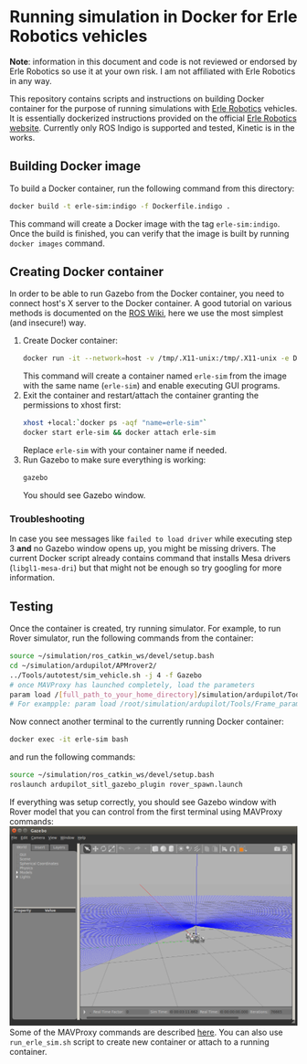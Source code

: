 # Running simulation in Docker for Erle Robotics vehicles
**Note**: information in this document and code is not reviewed or endorsed by Erle Robotics so use it at your own risk. I am not affiliated with Erle Robotics in any way.

This repository contains scripts and instructions on building Docker container for the purpose of running simulations with [Erle Robotics](http://erlerobotics.com/) vehicles. It is essentially dockerized instructions provided on the official  [Erle Robotics website](http://docs.erlerobotics.com/simulation). Currently only ROS Indigo is supported and tested, Kinetic is in the works.

## Building Docker image
To build a Docker container, run the following command from this directory:
```sh
docker build -t erle-sim:indigo -f Dockerfile.indigo .
```
This command will create a Docker image with the tag ```erle-sim:indigo```. Once the build is finished, you can verify that the image is built by running ```docker images``` command.

## Creating Docker container
In order to be able to run Gazebo from the Docker container, you need to connect host's X server to the Docker container. A good tutorial on various methods is documented on the [ROS Wiki](http://wiki.ros.org/docker/Tutorials/GUI), here we use the most simplest (and insecure!) way.
1. Create Docker container:
    ```sh
    docker run -it --network=host -v /tmp/.X11-unix:/tmp/.X11-unix -e DISPLAY=unix${DISPLAY} --name=erle-sim erle-sim:indigo bash
    ```
    This command will create a container named ```erle-sim``` from the image with the same name (```erle-sim```) and enable executing GUI programs.
2. Exit the container and restart/attach the container granting the permissions to xhost first:
    ```sh
    xhost +local:`docker ps -aqf "name=erle-sim"`
    docker start erle-sim && docker attach erle-sim
    ```
    Replace ```erle-sim``` with your container name if needed.
3. Run Gazebo to make sure everything is working:
    ```sh
    gazebo
    ```
    You should see Gazebo window.
### Troubleshooting
In case you see messages like ```failed to load driver``` while executing step 3 **and** no Gazebo window opens up, you might be missing drivers. The current Docker script already contains command that installs Mesa drivers (```libgl1-mesa-dri```) but that might not be enough so try googling for more information.
## Testing
Once the container is created, try running simulator. For example, to run Rover simulator, run the following commands from the container:
```sh
source ~/simulation/ros_catkin_ws/devel/setup.bash
cd ~/simulation/ardupilot/APMrover2/
../Tools/autotest/sim_vehicle.sh -j 4 -f Gazebo
# once MAVProxy has launched completely, load the parameters
param load /[full_path_to_your_home_directory]/simulation/ardupilot/Tools/Frame_params/3DR_Rover.param
# For exampple: param load /root/simulation/ardupilot/Tools/Frame_params/3DR_Rover.param
```
Now connect another terminal to the currently running Docker container:
```sh
docker exec -it erle-sim bash
```
and run the following commands: 
```sh
source ~/simulation/ros_catkin_ws/devel/setup.bash
roslaunch ardupilot_sitl_gazebo_plugin rover_spawn.launch
```
If everything was setup correctly, you should see Gazebo window with Rover model that you can control from the first terminal using MAVProxy commands:
![Gazebo Erle Rover](./images/gazebo.png)
Some of the MAVProxy commands are described [here](http://docs.erlerobotics.com/simulation/vehicles/erle_rover/tutorial_1).
You can also use ```run_erle_sim.sh``` script to create new container or attach to a running container.